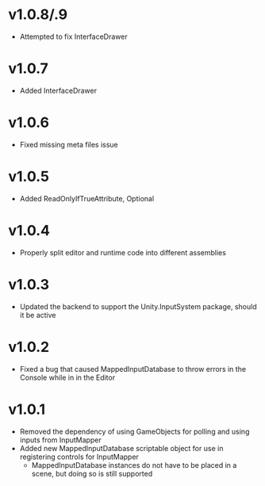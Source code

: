# v1.0.8/.9
- Attempted to fix InterfaceDrawer

# v1.0.7
- Added InterfaceDrawer

# v1.0.6
- Fixed missing meta files issue

# v1.0.5
- Added ReadOnlyIfTrueAttribute, Optional

# v1.0.4
- Properly split editor and runtime code into different assemblies

# v1.0.3
- Updated the backend to support the Unity.InputSystem package, should it be active

# v1.0.2
- Fixed a bug that caused MappedInputDatabase to throw errors in the Console while in in the Editor

# v1.0.1
- Removed the dependency of using GameObjects for polling and using inputs from InputMapper
- Added new MappedInputDatabase scriptable object for use in registering controls for InputMapper
  - MappedInputDatabase instances do not have to be placed in a scene, but doing so is still supported